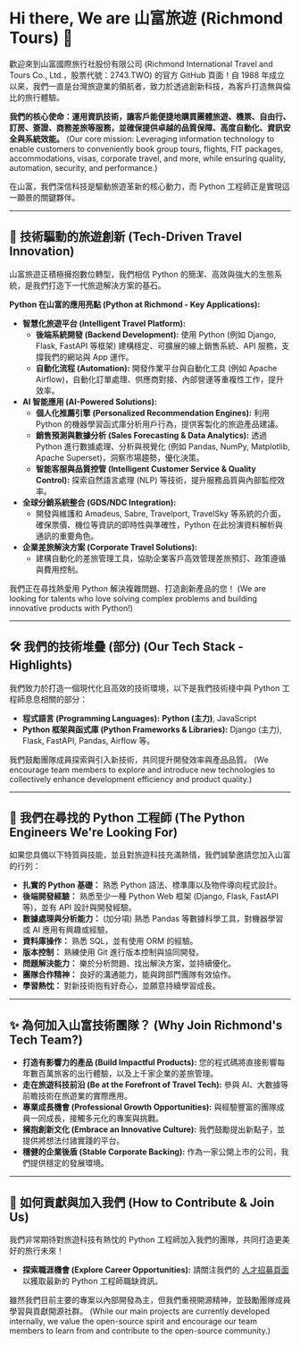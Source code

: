 # Hi there, We are 山富旅遊 (Richmond Tours) 👋

歡迎來到山富國際旅行社股份有限公司 (Richmond International Travel and Tours Co., Ltd.，股票代號：2743.TWO) 的官方 GitHub 頁面！自 1988 年成立以來，我們一直是台灣旅遊業的領航者，致力於透過創新科技，為客戶打造無與倫比的旅行體驗。

**我們的核心使命：運用資訊技術，讓客戶能便捷地購買團體旅遊、機票、自由行、訂房、簽證、商務差旅等服務，並確保提供卓越的品質保障、高度自動化、資訊安全與系統效能。**
(Our core mission: Leveraging information technology to enable customers to conveniently book group tours, flights, FIT packages, accommodations, visas, corporate travel, and more, while ensuring quality, automation, security, and performance.)

在山富，我們深信科技是驅動旅遊革新的核心動力，而 Python 工程師正是實現這一願景的關鍵夥伴。

---

## 🚀 技術驅動的旅遊創新 (Tech-Driven Travel Innovation)

山富旅遊正積極擁抱數位轉型，我們相信 Python 的簡潔、高效與強大的生態系統，是我們打造下一代旅遊解決方案的基石。

**Python 在山富的應用亮點 (Python at Richmond - Key Applications):**

*   **智慧化旅遊平台 (Intelligent Travel Platform):**
    *   **後端系統開發 (Backend Development):** 使用 Python (例如 Django, Flask, FastAPI 等框架) 建構穩定、可擴展的線上銷售系統、API 服務，支撐我們的網站與 App 運作。
    *   **自動化流程 (Automation):** 開發作業平台與自動化工具 (例如 Apache Airflow)，自動化訂單處理、供應商對接、內部營運等重複性工作，提升效率。
*   **AI 智能應用 (AI-Powered Solutions):**
    *   **個人化推薦引擎 (Personalized Recommendation Engines):** 利用 Python 的機器學習函式庫分析用戶行為，提供客製化的旅遊產品建議。
    *   **銷售預測與數據分析 (Sales Forecasting & Data Analytics):** 透過 Python 進行數據處理、分析與視覺化 (例如 Pandas, NumPy, Matplotlib, Apache Superset)，洞察市場趨勢，優化決策。
    *   **智能客服與品質控管 (Intelligent Customer Service & Quality Control):** 探索自然語言處理 (NLP) 等技術，提升服務品質與內部監控效率。
*   **全球分銷系統整合 (GDS/NDC Integration):**
    *   開發與維護和 Amadeus, Sabre, Travelport, TravelSky 等系統的介面，確保票價、機位等資訊的即時性與準確性，Python 在此扮演資料解析與通訊的重要角色。
*   **企業差旅解決方案 (Corporate Travel Solutions):**
    *   建構自動化的差旅管理工具，協助企業客戶高效管理差旅預訂、政策遵循與費用控制。

我們正在尋找熱愛用 Python 解決複雜問題、打造創新產品的您！
(We are looking for talents who love solving complex problems and building innovative products with Python!)

---

## 🛠️ 我們的技術堆疊 (部分) (Our Tech Stack - Highlights)

我們致力於打造一個現代化且高效的技術環境，以下是我們技術棧中與 Python 工程師息息相關的部分：

*   **程式語言 (Programming Languages):** **Python (主力)**, JavaScript
*   **Python 框架與函式庫 (Python Frameworks & Libraries):** Django (主力), Flask, FastAPI, Pandas, Airflow 等。

我們鼓勵團隊成員探索與引入新技術，共同提升開發效率與產品品質。
(We encourage team members to explore and introduce new technologies to collectively enhance development efficiency and product quality.)

---

## 🐍 我們在尋找的 Python 工程師 (The Python Engineers We're Looking For)

如果您具備以下特質與技能，並且對旅遊科技充滿熱情，我們誠摯邀請您加入山富的行列：

*   **扎實的 Python 基礎：** 熟悉 Python 語法、標準庫以及物件導向程式設計。
*   **後端開發經驗：** 熟悉至少一種 Python Web 框架 (Django, Flask, FastAPI 等)，並有 API 設計與開發經驗。
*   **數據處理與分析能力：** (加分項) 熟悉 Pandas 等數據科學工具，對機器學習或 AI 應用有興趣或經驗。
*   **資料庫操作：** 熟悉 SQL，並有使用 ORM 的經驗。
*   **版本控制：** 熟練使用 Git 進行版本控制與協同開發。
*   **問題解決能力：** 樂於分析問題、找出解決方案，並持續優化。
*   **團隊合作精神：** 良好的溝通能力，能與跨部門團隊有效協作。
*   **學習熱忱：** 對新技術抱有好奇心，並願意持續學習成長。

---

## ✨ 為何加入山富技術團隊？ (Why Join Richmond's Tech Team?)

*   **打造有影響力的產品 (Build Impactful Products):** 您的程式碼將直接影響每年數百萬旅客的出行體驗，以及上千家企業的差旅管理。
*   **走在旅遊科技前沿 (Be at the Forefront of Travel Tech):** 參與 AI、大數據等前瞻技術在旅遊業的實際應用。
*   **專業成長機會 (Professional Growth Opportunities):** 與經驗豐富的團隊成員一同成長，接觸多元化的專案與挑戰。
*   **擁抱創新文化 (Embrace an Innovative Culture):** 我們鼓勵提出新點子，並提供將想法付諸實踐的平台。
*   **穩健的企業後盾 (Stable Corporate Backing):** 作為一家公開上市的公司，我們提供穩定的發展環境。

---

## 🤝 如何貢獻與加入我們 (How to Contribute & Join Us)

我們非常期待對旅遊科技有熱忱的 Python 工程師加入我們的團隊，共同打造更美好的旅行未來！

*   **探索職涯機會 (Explore Career Opportunities):** 請關注我們的 [人才招募頁面](https://www.travel4u.com.tw/hiring/) 以獲取最新的 Python 工程師職缺資訊。

雖然我們目前主要的專案以內部開發為主，但我們重視開源精神，並鼓勵團隊成員學習與貢獻開源社群。
(While our main projects are currently developed internally, we value the open-source spirit and encourage our team members to learn from and contribute to the open-source community.)
